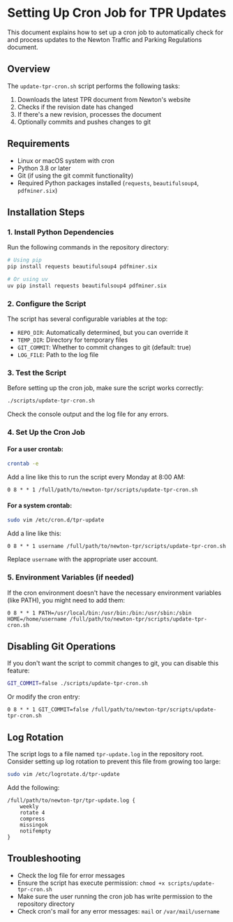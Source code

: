 # Setting Up Cron Job for TPR Updates

This document explains how to set up a cron job to automatically check for and process updates to the Newton Traffic and Parking Regulations document.

## Overview

The `update-tpr-cron.sh` script performs the following tasks:
1. Downloads the latest TPR document from Newton's website
2. Checks if the revision date has changed
3. If there's a new revision, processes the document
4. Optionally commits and pushes changes to git

## Requirements

- Linux or macOS system with cron
- Python 3.8 or later
- Git (if using the git commit functionality)
- Required Python packages installed (`requests`, `beautifulsoup4`, `pdfminer.six`)

## Installation Steps

### 1. Install Python Dependencies

Run the following commands in the repository directory:

```bash
# Using pip
pip install requests beautifulsoup4 pdfminer.six

# Or using uv
uv pip install requests beautifulsoup4 pdfminer.six
```

### 2. Configure the Script

The script has several configurable variables at the top:

- `REPO_DIR`: Automatically determined, but you can override it
- `TEMP_DIR`: Directory for temporary files
- `GIT_COMMIT`: Whether to commit changes to git (default: true)
- `LOG_FILE`: Path to the log file

### 3. Test the Script

Before setting up the cron job, make sure the script works correctly:

```bash
./scripts/update-tpr-cron.sh
```

Check the console output and the log file for any errors.

### 4. Set Up the Cron Job

#### For a user crontab:

```bash
crontab -e
```

Add a line like this to run the script every Monday at 8:00 AM:

```
0 8 * * 1 /full/path/to/newton-tpr/scripts/update-tpr-cron.sh
```

#### For a system crontab:

```bash
sudo vim /etc/cron.d/tpr-update
```

Add a line like this:

```
0 8 * * 1 username /full/path/to/newton-tpr/scripts/update-tpr-cron.sh
```

Replace `username` with the appropriate user account.

### 5. Environment Variables (if needed)

If the cron environment doesn't have the necessary environment variables (like PATH), you might need to add them:

```
0 8 * * 1 PATH=/usr/local/bin:/usr/bin:/bin:/usr/sbin:/sbin HOME=/home/username /full/path/to/newton-tpr/scripts/update-tpr-cron.sh
```

## Disabling Git Operations

If you don't want the script to commit changes to git, you can disable this feature:

```bash
GIT_COMMIT=false ./scripts/update-tpr-cron.sh
```

Or modify the cron entry:

```
0 8 * * 1 GIT_COMMIT=false /full/path/to/newton-tpr/scripts/update-tpr-cron.sh
```

## Log Rotation

The script logs to a file named `tpr-update.log` in the repository root. Consider setting up log rotation to prevent this file from growing too large:

```bash
sudo vim /etc/logrotate.d/tpr-update
```

Add the following:

```
/full/path/to/newton-tpr/tpr-update.log {
    weekly
    rotate 4
    compress
    missingok
    notifempty
}
```

## Troubleshooting

- Check the log file for error messages
- Ensure the script has execute permission: `chmod +x scripts/update-tpr-cron.sh`
- Make sure the user running the cron job has write permission to the repository directory
- Check cron's mail for any error messages: `mail` or `/var/mail/username`